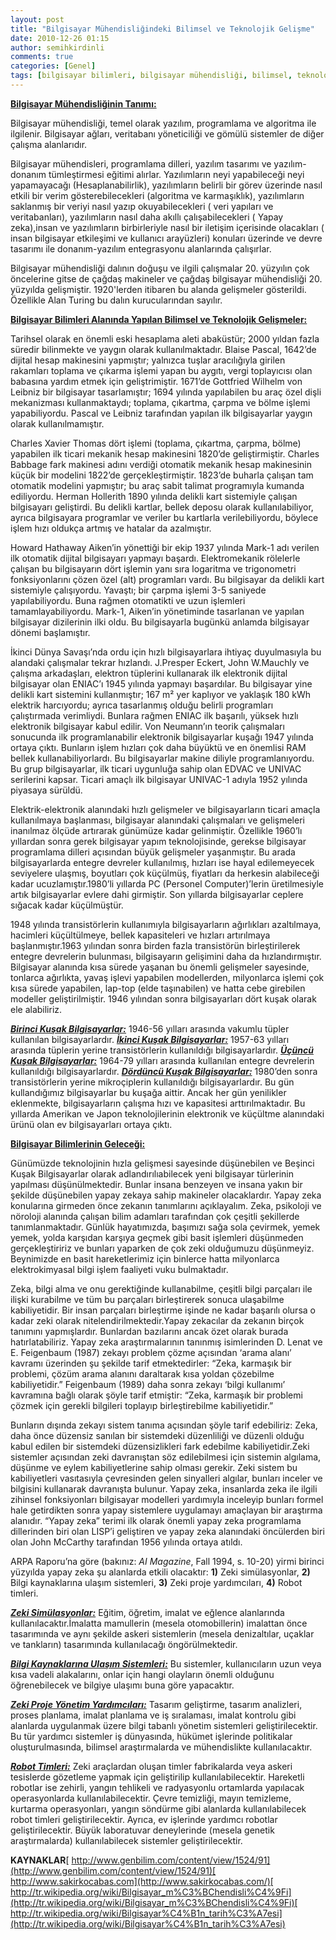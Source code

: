 ```yaml
---
layout: post
title: "Bilgisayar Mühendisliğindeki Bilimsel ve Teknolojik Gelişme"
date: 2010-12-26 01:15
author: semihkirdinli
comments: true
categories: [Genel]
tags: [bilgisayar bilimleri, bilgisayar mühendisliği, bilimsel, teknolojik, yapay zeka]
---
```

**<span style="text-decoration:underline;">Bilgisayar Mühendisliğinin Tanımı:</span>**

Bilgisayar mühendisliği, temel olarak yazılım, programlama ve algoritma ile ilgilenir. Bilgisayar ağları, veritabanı yöneticiliği ve gömülü sistemler de diğer çalışma alanlarıdır.

Bilgisayar mühendisleri, programlama dilleri, yazılım tasarımı ve yazılım-donanım tümleştirmesi eğitimi alırlar. Yazılımların neyi yapabileceği neyi yapamayacağı (Hesaplanabilirlik), yazılımların belirli bir görev üzerinde nasıl etkili bir verim gösterebilecekleri (algoritma ve karmaşıklık), yazılımların saklanmış bir veriyi nasıl yazıp okuyabilecekleri ( veri yapıları ve veritabanları), yazılımların nasıl daha akıllı çalışabilecekleri ( Yapay zeka),insan ve yazılımların birbirleriyle nasıl bir iletişim içerisinde olacakları ( insan bilgisayar etkileşimi ve kullanıcı arayüzleri) konuları üzerinde ve devre tasarımı ile donanım-yazılım entegrasyonu alanlarında çalışırlar.

Bilgisayar mühendisliği dalının doğuşu ve ilgili çalışmalar 20. yüzyılın çok öncelerine gitse de çağdaş makineler ve çağdaş bilgisayar mühendisliği 20. yüzyılda gelişmiştir. 1920'lerden itibaren bu alanda gelişmeler gösterildi. Özellikle Alan Turing bu dalın kurucularından sayılır.

**<span style="text-decoration:underline;">Bilgisayar Bilimleri Alanında Yapılan Bilimsel ve Teknolojik Gelişmeler:</span>**

Tarihsel olarak en önemli eski hesaplama aleti abaküstür; 2000 yıldan fazla süredir bilinmekte ve yaygın olarak kullanılmaktadır. Blaise Pascal, 1642’de dijital hesap makinesini yapmıştır; yalnızca tuşlar aracılığıyla girilen rakamları toplama ve çıkarma işlemi yapan bu aygıtı, vergi toplayıcısı olan babasına yardım etmek için geliştrimiştir. 1671’de Gottfried Wilhelm von Leibniz bir bilgisayar tasarlamıştır; 1694 yılında yapılabilen bu araç özel dişli mekanizması kullanmaktaydı; toplama, çıkartma, çarpma ve bölme işlemi yapabiliyordu. Pascal ve Leibniz tarafından yapılan ilk bilgisayarlar yaygın olarak kullanılmamıştır.

Charles Xavier Thomas dört işlemi (toplama, çıkartma, çarpma, bölme) yapabilen ilk ticari mekanik hesap makinesini 1820’de geliştirmiştir. Charles Babbage fark makinesi adını verdiği otomatik mekanik hesap makinesinin küçük bir modelini 1822’de gerçekleştirmiştir. 1823’de buharla çalışan tam otomatik modelini yapmıştır; bu araç sabit talimat programıyla kumanda ediliyordu. Herman Hollerith 1890 yılında delikli kart sistemiyle çalışan bilgisayarı geliştirdi. Bu delikli kartlar, bellek deposu olarak kullanılabiliyor, ayrıca bilgisayara programlar ve veriler bu kartlarla verilebiliyordu, böylece işlem hızı oldukça artmış ve hatalar da azalmıştır.

Howard Hathaway Aiken’in yönettiği bir ekip 1937 yılında Mark-1 adı verilen ilk otomatik dijital bilgisayarı yapmayı başardı. Elektromekanik rölelerle çalışan bu bilgisayarın dört işlemin yanı sıra logaritma ve trigonometri fonksiyonlarını çözen özel (alt) programları vardı. Bu bilgisayar da delikli kart sistemiyle çalışıyordu. Yavaştı; bir çarpma işlemi 3-5 saniyede yapılabiliyordu. Buna rağmen otomatikti ve uzun işlemleri tamamlayabiliyordu. Mark-1, Aiken’in yönetiminde tasarlanan ve yapılan bilgisayar dizilerinin ilki oldu. Bu bilgisayarla bugünkü anlamda bilgisayar dönemi başlamıştır.

İkinci Dünya Savaşı’nda ordu için hızlı bilgisayarlara ihtiyaç duyulmasıyla bu alandaki çalışmalar tekrar hızlandı. J.Presper Eckert, John W.Mauchly ve çalışma arkadaşları, elektron tüplerini kullanarak ilk elektronik dijital bilgisayar olan ENIAC’ı 1945 yılında yapmayı başardılar. Bu bilgisayar yine delikli kart sistemini kullanmıştır; 167 m² yer kaplıyor ve yaklaşık 180 kWh elektrik harcıyordu; ayrıca tasarlanmış olduğu belirli programları çalıştırmada verimliydi. Bunlara rağmen ENIAC ilk başarılı, yüksek hızlı elektronik bilgisayar kabul edilir. Von Neumann’ın teorik çalışmaları sonucunda ilk programlanabilir elektronik bilgisayarlar kuşağı 1947 yılında ortaya çıktı. Bunların işlem hızları çok daha büyüktü ve en önemlisi RAM bellek kullanabiliyorlardı. Bu bilgisayarlar makine diliyle programlanıyordu. Bu grup bilgisayarlar, ilk ticari uygunluğa sahip olan EDVAC ve UNIVAC serilerini kapsar. Ticari amaçlı ilk bilgisayar UNIVAC-1 adıyla 1952 yılında piyasaya sürüldü.

Elektrik-elektronik alanındaki hızlı gelişmeler ve bilgisayarların ticari amaçla kullanılmaya başlanması, bilgisayar alanındaki çalışmaları ve gelişmeleri inanılmaz ölçüde artırarak günümüze kadar gelinmiştir. Özellikle 1960’lı yıllardan sonra gerek bilgisayar yapım teknolojisinde, gerekse bilgisayar programlama dilleri açısından büyük gelişmeler yaşanmıştır. Bu arada bilgisayarlarda entegre devreler kullanılmış, hızları ise hayal edilemeyecek seviyelere ulaşmış, boyutları çok küçülmüş, fiyatları da herkesin alabileceği kadar ucuzlamıştır.1980’li yıllarda PC (Personel Computer)’lerin üretilmesiyle artık bilgisayarlar evlere dahi girmiştir. Son yıllarda bilgisayarlar ceplere sığacak kadar küçülmüştür.

1948 yılında transistörlerin kullanımıyla bilgisayarların ağırlıkları azaltılmaya, hacimleri küçültülmeye, bellek kapasiteleri ve hızları artırılmaya başlanmıştır.1963 yılından sonra birden fazla transistörün birleştirilerek entegre devrelerin bulunması, bilgisayarın gelişimini daha da hızlandırmıştır. Bilgisayar alanında kısa sürede yaşanan bu önemli gelişmeler sayesinde, tonlarca ağırlıkta, yavaş işlevi yapabilen modellerden, milyonlarca işlemi çok kısa sürede yapabilen, lap-top (elde taşınabilen) ve hatta cebe girebilen modeller geliştirilmiştir. 1946 yılından sonra bilgisayarları dört kuşak olarak ele alabiliriz.

***<span style="text-decoration:underline;">Birinci Kuşak Bilgisayarlar:</span>*** 1946-56 yılları arasında vakumlu tüpler kullanılan bilgisayarlardır.
***<span style="text-decoration:underline;">İkinci Kuşak Bilgisayarlar:</span>*** 1957-63 yılları arasında tüplerin yerine transistörlerin kullanıldığı bilgisayarlardır.
***<span style="text-decoration:underline;">Üçüncü Kuşak Bilgisayarlar:</span>*** 1964-79 yılları arasında kullanılan entegre devrelerin kullanıldığı bilgisayarlardır.
***<span style="text-decoration:underline;">Dördüncü Kuşak Bilgisayarlar:</span>*** 1980’den sonra transistörlerin yerine mikroçiplerin kullanıldığı bilgisayarlardır. Bu gün kullandığımız bilgisayarlar bu kuşağa aittir. Ancak her gün yenilikler eklenmekte, bilgisayarların çalışma hızı ve kapasitesi arttırılmaktadır. Bu yıllarda Amerikan ve Japon teknolojilerinin elektronik ve küçültme alanındaki ürünü olan ev bilgisayarları ortaya çıktı.

**<span style="text-decoration:underline;">Bilgisayar Bilimlerinin Geleceği:</span>**

Günümüzde teknolojinin hızla gelişmesi sayesinde düşünebilen ve Beşinci Kuşak Bilgisayarlar olarak adlandırılıabilecek yeni bilgisayar türlerinin yapılması düşünülmektedir. Bunlar insana benzeyen ve insana yakın bir şekilde düşünebilen yapay zekaya sahip makineler olacaklardır. Yapay zeka konularına girmeden önce zekanın tanımlarını açıklayalım. Zeka, psikoloji ve nöroloji alanında çalışan bilim adamları tarafından çok çeşitli şekillerde tanımlanmaktadır. Günlük hayatımızda, başımızı sağa sola çevirmek, yemek yemek, yolda karşıdan karşıya geçmek gibi basit işlemleri düşünmeden gerçekleştiririz ve bunları yaparken de çok zeki olduğumuzu düşünmeyiz. Beynimizde en basit hareketlerimiz için binlerce hatta milyonlarca elektrokimyasal bilgi işlem faaliyeti vuku bulmaktadır.

Zeka, bilgi alma ve onu gerektiğinde kullanabilme, çeşitli bilgi parçaları ile ilişki kurabilme ve tüm bu parçaları birleştirerek sonuca ulaşabilme kabiliyetidir. Bir insan parçaları birleştirme işinde ne kadar başarılı olursa o kadar zeki olarak nitelendirilmektedir.Yapay zekacılar da zekanın birçok tanımını yapmışlardır. Bunlardan bazılarını ancak özet olarak burada hatırlatabiliriz. Yapay zeka araştırmalarının tanınmış isimlerinden D. Lenat ve E. Feigenbaum (1987) zekayı problem çözme açısından ‘arama alanı’ kavramı üzerinden şu şekilde tarif etmektedirler: “Zeka, karmaşık bir problemi, çözüm arama alanını daraltarak kısa yoldan çözebilme kabiliyetidir.” Feigenbaum (1989) daha sonra zekayı ‘bilgi kullanımı’ kavramına bağlı olarak şöyle tarif etmiştir: “Zeka, karmaşık bir problemi çözmek için gerekli bilgileri toplayıp birleştirebilme kabiliyetidir.”

Bunların dışında zekayı sistem tanıma açısından şöyle tarif edebiliriz: Zeka, daha önce düzensiz sanılan bir sistemdeki düzenliliği ve düzenli olduğu kabul edilen bir sistemdeki düzensizlikleri fark edebilme kabiliyetidir.Zeki sistemler açısından zeki davranıştan söz edilebilmesi için sistemin algılama, düşünme ve eylem kabiliyetlerine sahip olması gerekir. Zeki sistem bu kabiliyetleri vasıtasıyla çevresinden gelen sinyalleri algılar, bunları inceler ve bilgisini kullanarak davranışta bulunur. Yapay zeka, insanlarda zeka ile ilgili zihinsel fonksiyonları bilgisayar modelleri yardımıyla inceleyip bunları formel hale getirdikten sonra yapay sistemlere uygulamayı amaçlayan bir araştırma alanıdır. “Yapay zeka” terimi ilk olarak önemli yapay zeka programlama dillerinden biri olan LISP’i geliştiren ve yapay zeka alanındaki öncülerden biri olan John McCarthy tarafından 1956 yılında ortaya atıldı.

ARPA Raporu’na göre (bakınız: *AI Magazine*, Fall 1994, s. 10-20) yirmi birinci yüzyılda yapay zeka şu alanlarda etkili olacaktır: **1)** Zeki simülasyonlar, **2)** Bilgi kaynaklarına ulaşım sistemleri, **3)** Zeki proje yardımcıları, **4)** Robot timleri.

***<span style="text-decoration:underline;">Zeki Simülasyonlar:</span>*** Eğitim, öğretim, imalat ve eğlence alanlarında kullanılacaktır.İmalatta mamullerin (mesela otomobillerin) imalattan önce tasarımında ve aynı şekilde askeri sistemlerin (mesela denizaltılar, uçaklar ve tankların) tasarımında kullanılacağı öngörülmektedir.

***<span style="text-decoration:underline;">Bilgi Kaynaklarına Ulaşım Sistemleri:</span>*** Bu sistemler, kullanıcıların uzun veya kısa vadeli alakalarını, onlar için hangi olayların önemli olduğunu öğrenebilecek ve bilgiye ulaşımı buna göre yapacaktır.

***<span style="text-decoration:underline;">Zeki Proje Yönetim Yardımcıları:</span>*** Tasarım geliştirme, tasarım analizleri, proses planlama, imalat planlama ve iş sıralaması, imalat kontrolu gibi alanlarda uygulanmak üzere bilgi tabanlı yönetim sistemleri geliştirilecektir. Bu tür yardımcı sistemler iş dünyasında, hükümet işlerinde politikalar oluşturulmasında, bilimsel araştırmalarda ve mühendislikte kullanılacaktır.

***<span style="text-decoration:underline;">Robot Timleri:</span>*** Zeki araçlardan oluşan timler fabrikalarda veya askeri tesislerde gözetleme yapmak için geliştirilip kullanılabilecektir. Hareketli robotlar ise zehirli, yangın tehlikeli ve radyasyonlu ortamlarda yapılacak operasyonlarda kullanılabilecektir. Çevre temizliği, mayın temizleme, kurtarma operasyonları, yangın söndürme gibi alanlarda kullanılabilecek robot timleri geliştirilecektir. Ayrıca, ev işlerinde yardımcı robotlar geliştirilecektir. Büyük laboratuvar deneylerinde (mesela genetik araştırmalarda) kullanılabilecek sistemler geliştirilecektir.

**KAYNAKLAR**[
http://www.genbilim.com/content/view/1524/91](http://www.genbilim.com/content/view/1524/91)[
http://www.sakirkocabas.com](http://www.sakirkocabas.com/)[
http://tr.wikipedia.org/wiki/Bilgisayar_m%C3%BChendisli%C4%9Fi](http://tr.wikipedia.org/wiki/Bilgisayar_m%C3%BChendisli%C4%9Fi)[
http://tr.wikipedia.org/wiki/Bilgisayar%C4%B1n_tarih%C3%A7esi](http://tr.wikipedia.org/wiki/Bilgisayar%C4%B1n_tarih%C3%A7esi)
